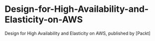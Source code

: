# Design-for-High-Availability-and-Elasticity-on-AWS
Design for High Availability and Elasticity on AWS, published by [Packt]
